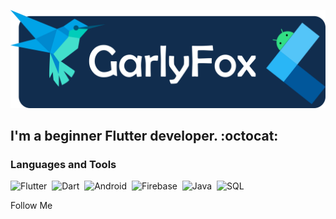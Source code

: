 ![Header](https://github.com/GarlyFox/garlyfox/blob/master/assets/logo.png)
 
## **I'm a beginner Flutter developer.** :octocat:
  
### Languages and Tools
![Flutter](https://img.shields.io/badge/-Flutter-090909?style=for-the-badge&logo=flutter&logoColor=45d2fd)&#160;
![Dart](https://img.shields.io/badge/-Dart-090909?style=for-the-badge&logo=dart&logoColor=4141f2)&#160;
![Android](https://img.shields.io/badge/-Android-090909?style=for-the-badge&logo=android&logoColor=00ea32)&#160;
![Firebase](https://img.shields.io/badge/-Firebase-090909?style=for-the-badge&logo=firebase&logoColor=ffcb2b)&#160;
![Java](https://img.shields.io/badge/-Java-090909?style=for-the-badge&logo=java&logoColor=eabe0e)&#160;
![SQL](https://img.shields.io/badge/-SQL-090909?style=for-the-badge&logo=mysql&logoColor=00648B)&#160;



  Follow Me 